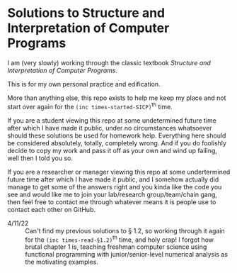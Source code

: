 # Solutions to Structure and Interpretation of Computer Programs

I am (very slowly) working through the classic textbook *Structure and Interpretation of Computer Programs*.

This is for my own personal practice and edification.

More than anything else, this repo exists to help me keep my place and not start over again for the `(inc times-started-SICP)`<sup>th</sup> time.

If you are a student viewing this repo at some undetermined future time after which I have made it public, under no circumstances whatsoever should these solutions be used for homework help. Everything here should be considered absolutely, totally, completely wrong. And if you do foolishly decide to copy my work and pass it off as your own and wind up failing, well then I told you so.

If you are a researcher or manager viewing this repo at some undertermined future time after which I have made it public, and I somehow actually did manage to get some of the answers right and you kinda like the code you see and would like me to join your lab/research group/team/chain gang, then feel free to contact me through whatever means it is people use to contact each other on GitHub.


<dl>
<dt>4/11/22</dt> <dd>Can't find my previous solutions to &sect; 1.2, so working through it again for the <code>(inc times-read-&sect;1.2)</code><sup>th</sup> time, and holy crap! I forgot how brutal chapter 1 is, teaching freshman computer science using functional programming with junior/senior-level numerical analysis as the motivating examples.</dd>
</dl>
